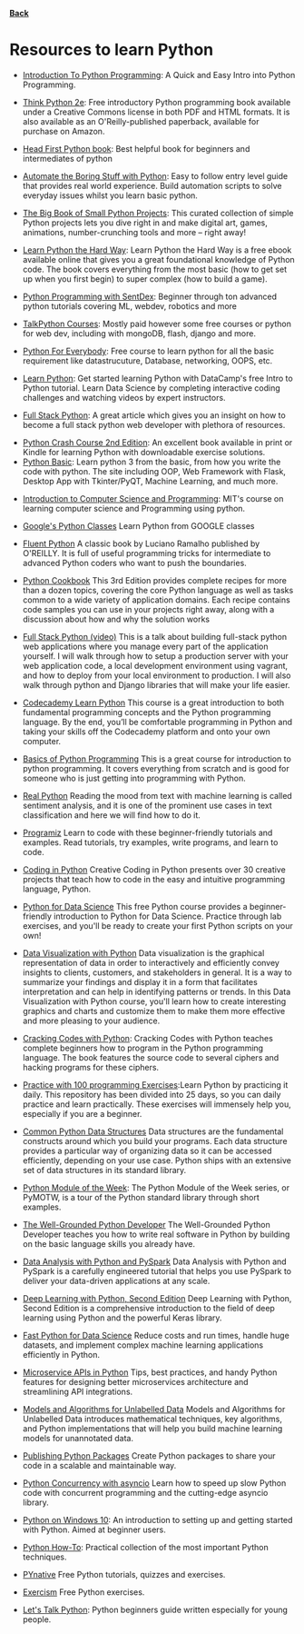 **[Back](/README.md/)**

# Resources to learn Python

- [Introduction To Python Programming](https://www.udemy.com/course/pythonforbeginnersintro/): A Quick and Easy Intro into Python Programming. 

- [Think Python 2e](https://greenteapress.com/wp/think-python-2e/): Free introductory Python programming book available under a Creative Commons license in both PDF and HTML formats. It is also available as an O'Reilly-published paperback, available for purchase on Amazon.

- [Head First Python book](https://epdf.pub/index.php/head-first-python.html): Best helpful book for beginners and intermediates of python

- [Automate the Boring Stuff with Python](https://automatetheboringstuff.com): Easy to follow entry level guide that provides real world experience. Build automation scripts to solve everyday issues whilst you learn basic python.

- [The Big Book of Small Python Projects](https://inventwithpython.com/bigbookpython/): This curated collection of simple Python projects lets you dive right in and make digital art, games, animations, number-crunching tools and more – right away!

- [Learn Python the Hard Way](https://learnpythonthehardway.org/book/): Learn Python the Hard Way is a free ebook available online that gives you a great foundational knowledge of Python code. The book covers everything from the most basic (how to get set up when you first begin) to super complex (how to build a game).

- [Python Programming with SentDex](https://pythonprogramming.net): Beginner through ton advanced python tutorials covering ML, webdev, robotics and more

- [TalkPython Courses](https://talkpython.fm): Mostly paid however some free courses or python for web dev, including with mongoDB, flash, django and more.

- [Python For Everybody](https://www.py4e.com/): Free course to learn python for all the basic requirement like datastrucuture, Database, networking, OOPS, etc.

- [Learn Python](https://www.learnpython.org/): Get started learning Python with DataCamp's free Intro to Python tutorial. Learn Data Science by completing interactive coding challenges and watching videos by expert instructors.

- [Full Stack Python](https://www.fullstackpython.com/web-development.html): A great article which gives you an insight on how to become a full stack python web developer with plethora of resources.

* [Python Crash Course 2nd Edition](https://tinyurl.com/yg5n5t34): An excellent book available in print or Kindle for learning Python with downloadable exercise solutions.
* [Python Basic](https://pythonbasics.org/): Learn python 3 from the basic, from how you write the code with python. The site including OOP, Web Framework with Flask, Desktop App with Tkinter/PyQT, Machine Learning, and much more.

 - [Introduction to Computer Science and Programming](https://ocw.mit.edu/courses/electrical-engineering-and-computer-science/6-00sc-introduction-to-computer-science-and-programming-spring-2011/index.htm): MIT's course on learning computer science and Programming using python.

- [Google's Python Classes](https://developers.google.com/edu/python/?hl=de-DE&csw=1) Learn Python from GOOGLE classes

- [Fluent Python](https://evanli.github.io/programming-book-3/Python/Fluent%20Python.pdf) A classic book by Luciano Ramalho published by O'REILLY. It is full of useful programming tricks for intermediate to advanced Python coders who want to push the boundaries. 

- [Python Cookbook](https://github.com/tomarraj008/data_books/raw/master/Python%20Cookbook%2C%203rd%20Edition.pdf) This 3rd Edition provides complete recipes for more than a dozen topics, covering the core Python language as well as tasks common to a wide variety of application domains. Each recipe contains code samples you can use in your projects right away, along with a discussion about how and why the solution works 

- [Full Stack Python (video)](http://pyvideo.org/pycon-us-2014/so-you-want-to-be-a-full-stack-developer-how-to.html) This is a talk about building full-stack python web applications where you manage every part of the application yourself. I will walk through how to setup a production server with your web application code, a local development environment using vagrant, and how to deploy from your local environment to production. I will also walk through python and Django libraries that will make your life easier.

- [Codecademy Learn Python](https://www.codecademy.com/learn/python) This course is a great introduction to both fundamental programming concepts and the Python programming language. By the end, you’ll be comfortable programming in Python and taking your skills off the Codecademy platform and onto your own computer.

- [Basics of Python Programming](https://www.udemy.com/course/pythonforbeginnersintro/) This is a great course for introduction to python programming. It covers everything from scratch and is good for someone who is just getting into programming with Python.

- [Real Python](https://realpython.com/python-keras-text-classification) Reading the mood from text with machine learning is called sentiment analysis, and it is one of the prominent use cases in text classification and here we will find how to do it.

- [Programiz](https://www.programiz.com/) Learn to code with these beginner-friendly tutorials and examples. Read tutorials, try examples, write programs, and learn to code.

- [Coding in Python](https://www.amazon.com/Creative-Coding-Python-Programming-Projects/dp/1631595814) Creative Coding in Python presents over 30 creative projects that teach how to code in the easy and intuitive programming language, Python.

- [Python for Data Science](https://cognitiveclass.ai/courses/python-for-data-science) This free Python course provides a beginner-friendly introduction to Python for Data Science. Practice through lab exercises, and you'll be ready to create your first Python scripts on your own!

- [Data Visualization with Python](https://cognitiveclass.ai/courses/data-visualization-with-python) Data visualization is the graphical representation of data in order to interactively and efficiently convey insights to clients, customers, and stakeholders in general. It is a way to summarize your findings and display it in a form that facilitates interpretation and can help in identifying patterns or trends. In this Data Visualization with Python course, you'll learn how to create interesting graphics and charts and customize them to make them more effective and more pleasing to your audience.

- [Cracking Codes with Python](https://inventwithpython.com/cracking/): Cracking Codes with Python teaches complete beginners how to program in the Python programming language. The book features the source code to several ciphers and hacking programs for these ciphers.

- [Practice with 100 programming Exercises](https://github.com/darkprinx/100-plus-Python-programming-exercises-extended):Learn Python by practicing it daily. This repository has been divided into 25 days, so you can daily practice and learn practically. These exercises will immensely help you, especially if you are a beginner.

- [Common Python Data Structures](https://realpython.com/python-data-structures) Data structures are the fundamental constructs around which you build your programs. Each data structure provides a particular way of organizing data so it can be accessed efficiently, depending on your use case. Python ships with an extensive set of data structures in its standard library.

- [Python Module of the Week](https://pymotw.com/2/#): The Python Module of the Week series, or PyMOTW, is a tour of the Python standard library through short examples.

- [The Well-Grounded Python Developer](https://www.manning.com/books/the-well-grounded-python-developer) The Well-Grounded Python Developer teaches you how to write real software in Python by building on the basic language skills you already have.

- [Data Analysis with Python and PySpark](https://www.manning.com/books/data-analysis-with-python-and-pyspark) Data Analysis with Python and PySpark is a carefully engineered tutorial that helps you use PySpark to deliver your data-driven applications at any scale.

- [Deep Learning with Python, Second Edition](https://www.manning.com/books/deep-learning-with-python-second-edition) Deep Learning with Python, Second Edition is a comprehensive introduction to the field of deep learning using Python and the powerful Keras library.

- [Fast Python for Data Science](https://www.manning.com/books/fast-python-for-data-science) Reduce costs and run times, handle huge datasets, and implement complex machine learning applications efficiently in Python.

- [Microservice APIs in Python](https://www.manning.com/books/microservice-apis-in-python) Tips, best practices, and handy Python features for designing better microservices architecture and streamlining API integrations.

- [Models and Algorithms for Unlabelled Data](https://www.manning.com/books/models-and-algorithms-for-unlabelled-data) Models and Algorithms for Unlabelled Data introduces mathematical techniques, key algorithms, and Python implementations that will help you build machine learning models for unannotated data.

- [Publishing Python Packages](https://www.manning.com/books/publishing-python-packages) Create Python packages to share your code in a scalable and maintainable way.

- [Python Concurrency with asyncio](https://www.manning.com/books/python-concurrency-with-asyncio) Learn how to speed up slow Python code with concurrent programming and the cutting-edge asyncio library.

- [Python on Windows 10](https://docs.microsoft.com/en-us/windows/python/beginners): An introduction to setting up and getting started with Python. Aimed at beginner users.

- [Python How-To](https://www.manning.com/books/python-how-to): Practical collection of the most important Python techniques.

- [PYnative](https://pynative.com/) Free Python tutorials, quizzes and exercises.

- [Exercism](https://exercism.org/tracks/python/exercises) Free Python exercises.

- [Let's Talk Python](https://www.manning.com/books/lets-talk-python): Python beginners guide written especially for young people.

